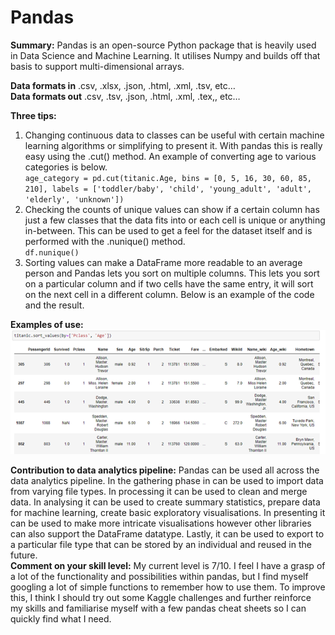 # Pandas

**Summary:** Pandas is an open-source Python package that is heavily used in Data Science and Machine Learning. It utilises Numpy and builds off that basis to support multi-dimensional arrays. 

**Data formats in**  .csv, .xlsx, .json, .html, .xml, .tsv, etc…  
**Data formats out** .csv, .tsv, .json, .html, .xml, .tex,, etc…

**Three tips:**   
1. Changing continuous data to classes can be useful with certain machine learning algorithms or simplifying to present it. With pandas this is really easy using the .cut() method. An example of converting age to various categories is below.  
`age_category = pd.cut(titanic.Age, bins = [0, 5, 16, 30, 60, 85, 210], labels = ['toddler/baby', 'child', 'young_adult', 'adult', 'elderly', 'unknown'])`  
2. Checking the counts of unique values can show if a certain column has just a few classes that the data fits into or each cell is unique or anything in-between. This can be used to get a feel for the dataset itself and is performed with the .nunique() method.  
`df.nunique()`  
3. Sorting values can make a DataFrame more readable to an average person and Pandas lets you sort on multiple columns. This lets you sort on a particular column and if two cells have the same entry, it will sort on the next cell in a different column. Below is an example of the code and the result.  

**Examples of use:** ![Example of sorting in Pandas](images/pandas01.png)

**Contribution to data analytics pipeline:** Pandas can be used all across the data analytics pipeline. In the gathering phase in can be used to import data from varying file types. In processing it can be used to clean and merge data. In analysing it can be used to create summary statistics, prepare data for machine learning, create basic exploratory visualisations. In presenting it can be used to make more intricate visualisations however other libraries can also support the DataFrame datatype. Lastly, it can be used to export to a particular file type that can be stored by an individual and reused in the future.  
**Comment on your skill level:** My current level is 7/10. I feel I have a grasp of a lot of the functionality and possibilities within pandas, but I find myself googling a lot of simple functions to remember how to use them. To improve this, I think I should try out some Kaggle challenges and further reinforce my skills and familiarise myself with a few pandas cheat sheets so I can quickly find what I need.